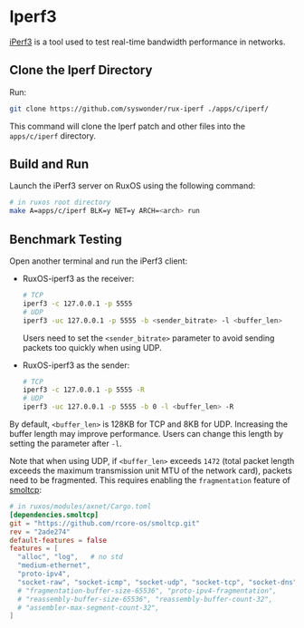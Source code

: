 # Iperf3

[iPerf3](https://github.com/esnet/iperf) is a tool used to test real-time bandwidth performance in networks.

## Clone the Iperf Directory

Run:

```bash
git clone https://github.com/syswonder/rux-iperf ./apps/c/iperf/
```

This command will clone the Iperf patch and other files into the `apps/c/iperf` directory.

## Build and Run

Launch the iPerf3 server on RuxOS using the following command:

```bash
# in ruxos root directory
make A=apps/c/iperf BLK=y NET=y ARCH=<arch> run
```

## Benchmark Testing

Open another terminal and run the iPerf3 client:

* RuxOS-iperf3 as the receiver:

    ```bash
    # TCP
    iperf3 -c 127.0.0.1 -p 5555
    # UDP
    iperf3 -uc 127.0.0.1 -p 5555 -b <sender_bitrate> -l <buffer_len>
    ```

    Users need to set the `<sender_bitrate>` parameter to avoid sending packets too quickly when using UDP.

* RuxOS-iperf3 as the sender:

    ```bash
    # TCP
    iperf3 -c 127.0.0.1 -p 5555 -R
    # UDP
    iperf3 -uc 127.0.0.1 -p 5555 -b 0 -l <buffer_len> -R
    ```

By default, `<buffer_len>` is 128KB for TCP and 8KB for UDP. Increasing the buffer length may improve performance. Users can change this length by setting the parameter after `-l`.

Note that when using UDP, if `<buffer_len>` exceeds `1472` (total packet length exceeds the maximum transmission unit MTU of the network card), packets need to be fragmented. This requires enabling the `fragmentation` feature of [smoltcp](https://github.com/smoltcp-rs/smoltcp):

```toml
# in ruxos/modules/axnet/Cargo.toml
[dependencies.smoltcp]
git = "https://github.com/rcore-os/smoltcp.git"
rev = "2ade274"
default-features = false
features = [
  "alloc", "log",   # no std
  "medium-ethernet",
  "proto-ipv4",
  "socket-raw", "socket-icmp", "socket-udp", "socket-tcp", "socket-dns",
  # "fragmentation-buffer-size-65536", "proto-ipv4-fragmentation",
  # "reassembly-buffer-size-65536", "reassembly-buffer-count-32",
  # "assembler-max-segment-count-32",
]
```
